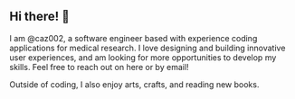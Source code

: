 ## Hi there! 👋

I am @caz002, a software engineer based with experience coding applications for medical research. I love designing and building innovative user experiences, and am looking for more opportunities to develop my skills. Feel free to reach out on here or by email!

Outside of coding, I also enjoy arts, crafts, and reading new books.

